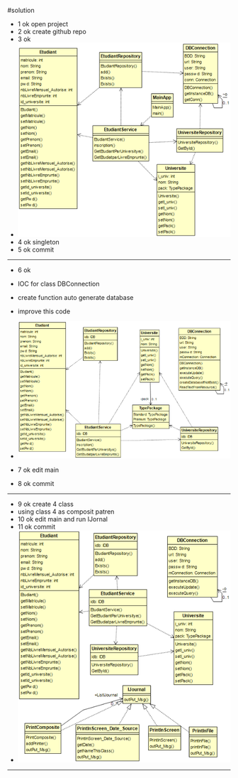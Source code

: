 #solution

+ 1 ok open project
+ 2 ok create github repo
+ 3 ok
+ ![](dependency_01.png)
+ 4 ok singleton
+ 5 ok commit

----------------------------------------------------------

+ 6 ok
+ IOC for class DBConnection
+ create function auto generate database
+ improve this code
+ ![](dependency_02.png)
	
+ 7 ok edit main
+ 8 ok commit

----------------------------------------------------------

+ 9 ok create 4 class 
+ using class 4 as composit patren
+ 10 ok edit main and run IJornal
+ 11 ok commit
+ ![](dependency_03.png)

----------------------------------------------------------
